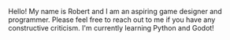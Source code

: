Hello! My name is Robert and I am an aspiring game designer and programmer.
Please feel free to reach out to me if you have any constructive criticism.
I'm currently learning Python and Godot!
